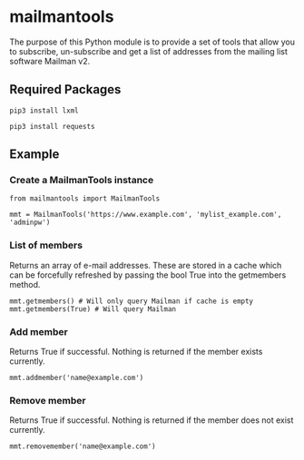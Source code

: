 # mailmantools
The purpose of this Python module is to provide a set of tools that allow you to subscribe, un-subscribe and get a list of
 addresses from the mailing list software Mailman v2.

## Required Packages
 `pip3 install lxml`

 `pip3 install requests`

## Example
### Create a MailmanTools instance
```
from mailmantools import MailmanTools

mmt = MailmanTools('https://www.example.com', 'mylist_example.com', 'adminpw')
```
### List of members
Returns an array of e-mail addresses. These are stored in a cache which
can be forcefully refreshed by passing the bool True into the getmembers method.
```
mmt.getmembers() # Will only query Mailman if cache is empty
mmt.getmembers(True) # Will query Mailman
```
### Add member
Returns True if successful. Nothing is returned if the member exists currently.
```
mmt.addmember('name@example.com')
```
### Remove member
Returns True if successful. Nothing is returned if the member does not exist currently.
```
mmt.removemember('name@example.com')
```
